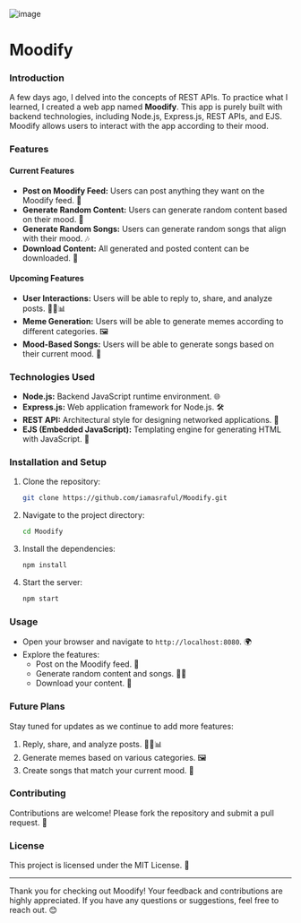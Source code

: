 ![image](https://github.com/user-attachments/assets/16afe743-4083-4a9d-a7c8-de43e28829b5)

# Moodify 

### Introduction
A few days ago, I delved into the concepts of REST APIs. To practice what I learned, I created a web app named **Moodify**. This app is purely built with backend technologies, including Node.js, Express.js, REST APIs, and EJS. Moodify allows users to interact with the app according to their mood.

### Features

#### Current Features
- **Post on Moodify Feed:** Users can post anything they want on the Moodify feed. 📝
- **Generate Random Content:** Users can generate random content based on their mood. 🔀
- **Generate Random Songs:** Users can generate random songs that align with their mood. 🎶
- **Download Content:** All generated and posted content can be downloaded. 💾

#### Upcoming Features
- **User Interactions:** Users will be able to reply to, share, and analyze posts. 💬🔄📊
- **Meme Generation:** Users will be able to generate memes according to different categories. 🖼️
- **Mood-Based Songs:** Users will be able to generate songs based on their current mood. 🎼

### Technologies Used
- **Node.js:** Backend JavaScript runtime environment. 🌐
- **Express.js:** Web application framework for Node.js. 🛠️
- **REST API:** Architectural style for designing networked applications. 🌉
- **EJS (Embedded JavaScript):** Templating engine for generating HTML with JavaScript. 📝

### Installation and Setup
1. Clone the repository:
   ```bash
   git clone https://github.com/iamasraful/Moodify.git
   ```
2. Navigate to the project directory:
   ```bash
   cd Moodify
   ```
3. Install the dependencies:
   ```bash
   npm install
   ```
4. Start the server:
   ```bash
   npm start
   ```

### Usage
- Open your browser and navigate to `http://localhost:8080`. 🌍
- Explore the features:
  - Post on the Moodify feed. 📝
  - Generate random content and songs. 🔀🎶
  - Download your content. 💾

### Future Plans
Stay tuned for updates as we continue to add more features:
1. Reply, share, and analyze posts. 💬🔄📊
2. Generate memes based on various categories. 🖼️
3. Create songs that match your current mood. 🎼

### Contributing
Contributions are welcome! Please fork the repository and submit a pull request. 🤝

### License
This project is licensed under the MIT License. 📜

---

Thank you for checking out Moodify! Your feedback and contributions are highly appreciated. If you have any questions or suggestions, feel free to reach out. 😊

